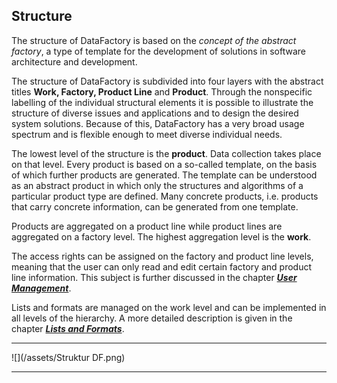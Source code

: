 ## Structure

The structure of DataFactory is based on the _concept of the abstract factory_, a type of template for the development of solutions in software architecture and development.

The structure of DataFactory is subdivided into four layers with the abstract titles **Work, Factory, Product Line** and **Product**. Through the nonspecific labelling of the individual structural elements it is possible to illustrate the structure of diverse issues and applications and to design the desired system solutions. Because of this, DataFactory has a very broad usage spectrum and is flexible enough to meet diverse individual needs.

The lowest level of the structure is the **product**. Data collection takes place on that level. Every product is based on a so-called template, on the basis of which further products are generated. The template can be understood as an abstract product in which only the structures and algorithms of a particular product type are defined. Many concrete products, i.e. products that carry concrete information, can be generated from one template.

Products are aggregated on a product line while product lines are aggregated on a factory level. The highest aggregation level is the **work**.

The access rights can be assigned on the factory and product line levels, meaning that the user can only read and edit certain factory and product line information. This subject is further discussed in the chapter [_**User Management**_](/der-excel-client/werk/benutzer-verwalten.md).

Lists and formats are managed on the work level and can be implemented in all levels of the hierarchy. A more detailed description is given in the chapter [_**Lists and Formats**_](/der-excel-client/listen-und-formate.md).

---

![](/assets/Struktur DF.png)

---



